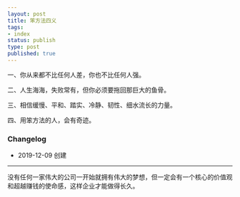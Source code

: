 ```yaml
--- 
layout: post
title: 笨方法四义
tags: 
- index
status: publish
type: post
published: true
---
```



一、你从来都不比任何人差，你也不比任何人强。

二、人生海海，失败常有，但你必须要拖回那巨大的鱼骨。

三、相信缓慢、平和、踏实、冷静、韧性、细水流长的力量。

四、用笨方法的人，会有奇迹。


### Changelog

- 2019-12-09 创建


----

没有任何一家伟大的公司一开始就拥有伟大的梦想，但一定会有一个核心的价值观和超越赚钱的使命感，这样企业才能做得长久。
